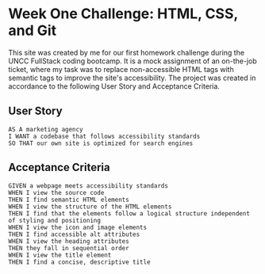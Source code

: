 # Week One Challenge: HTML, CSS, and Git

This site was created by me for our first homework challenge during the UNCC FullStack coding bootcamp. It is a mock assignment of an on-the-job ticket, where my task was to replace non-accessible HTML tags with semantic tags to improve the site's accessibility. The project was created in accordance to the following User Story and Acceptance Criteria.

## User Story

```
AS A marketing agency
I WANT a codebase that follows accessibility standards
SO THAT our own site is optimized for search engines
```

## Acceptance Criteria

```
GIVEN a webpage meets accessibility standards
WHEN I view the source code
THEN I find semantic HTML elements
WHEN I view the structure of the HTML elements
THEN I find that the elements follow a logical structure independent of styling and positioning
WHEN I view the icon and image elements
THEN I find accessible alt attributes
WHEN I view the heading attributes
THEN they fall in sequential order
WHEN I view the title element
THEN I find a concise, descriptive title
```